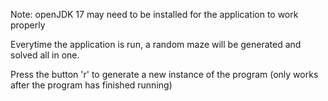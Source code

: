 Note: openJDK 17 may need to be installed for the application to work properly

Everytime the application is run, a random maze will be generated and solved all in one.

Press the button 'r' to generate a new instance of the program (only works after the program has finished running)
